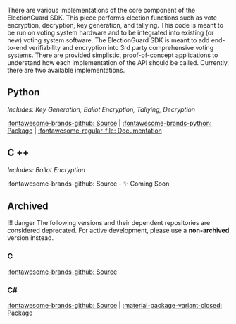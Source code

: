There are various implementations of the core component of the ElectionGuard SDK. This piece performs election functions such as vote encryption, decryption, key generation, and tallying. This code is meant to be run on voting system hardware and to be integrated into existing (or new) voting system software. The ElectionGuard SDK is meant to add end-to-end verifiability and encryption into 3rd party comprehensive voting systems. There are provided simplistic, proof-of-concept applications to understand how each implementation of the API should be called. Currently, there are two available implementations.


## Python

_Includes: Key Generation, Ballot Encryption, Tallying, Decryption_

[:fontawesome-brands-github: Source](https://github.com/microsoft/electionguard-python) | [:fontawesome-brands-python: Package](https://pypi.org/project/electionguard/) | [:fontawesome-regular-file: Documentation](https://microsoft.github.io/electionguard-python/)


## C ++
_Includes: Ballot Encryption_

:fontawesome-brands-github: Source - ✨ Coming Soon

## Archived

!!! danger 
    The following versions and their dependent repositories are considered deprecated. For active development, please use a **non-archived** version instead.


### C
[:fontawesome-brands-github: Source](https://github.com/microsoft/electionguard-c)

### C# 
[:fontawesome-brands-github: Source](https://github.com/microsoft/electionguard-dotnet) | [:material-package-variant-closed: Package](https://www.nuget.org/packages/ElectionGuard.SDK)

